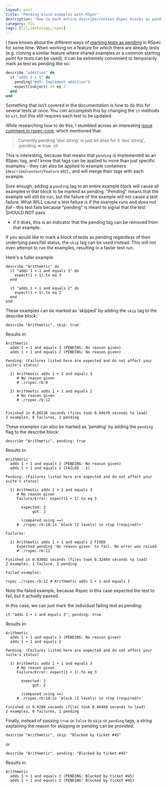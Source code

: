 ```yaml
---
layout: post
title: "Pending block examples with RSpec"
description: "How to mark entire describe/context Rspec blocks as pending"
category: TIL
tags: [til,techology,rspec]
---
```


I have known about the different ways of [marking tests as pending](https://relishapp.com/rspec/rspec-core/v/2-0/docs/pending/pending-examples)
in RSpec for some time. When working on a feature for which there are already tests (e.g. cloning a
similar feature where shared examples or a common starting point for tests can be used), it can be
extremely convenient to temporarily mark as test as pending like so:

``` ruby
describe "addition" do
  it "adds 1 + 1" do
    pending("#45: Implement addition")
    expect(subject).to eq 2
  end
end
```

Something that isn't covered in the documentation is how to do this for several tests at once. You
_can_ accomplish this by changing the `it` methods to `xit`, but this still requires each test to be
updated.

While researching how to do this, I stumbled across an interesting
[issue comment in
rspec-core](https://github.com/rspec/rspec-core/issues/1208#issuecomment-30009148), which mentioned
that:

> Currently pending 'doc string' is just an alias for it 'doc string', :pending => true. xit

This is interesting, because that means that `pending` is implemented as an RSpec tag, and I know
that tags can be applied to more than just specific examples - they can also be applied to example
containers (`describe`/`context`/`feature` etc)., and will merge their tags with each example.

Sure enough, adding a `pending` tag to an entire example block will cause all examples in that block
to be marked as pending. "Pending" means that the example will still be run, but the failure of the
example will not cause a test failure. What WILL cause a test failure is if the example runs and
_does not fail_ - this test fails because "pending" is meant to signal that the test SHOULD NOT pass
- if it does, this is an indicator that the pending tag can be removed from that example.

If you would like to mark a block of tests as pending regardless of their underlying pass/fail
status, the `skip` tag can be used instead. This will not even attempt to run the examples,
resulting in a faster test run. 

Here's a fuller example:

```
describe "Arithmetic" do
  it "adds 1 + 1 and equals 3" do
    expect(1 + 1).to eq 3
  end

  it "adds 1 + 1 and equals 2" do
    expect(1 + 1).to eq 2
  end
end
```

These examples can be marked as 'skipped' by adding the `skip` tag to the describe block:

```
describe "Arithmetic", skip: true`
```

Results in:


```
Arithmetic
  adds 1 + 1 and equals 3 (PENDING: No reason given)
  adds 1 + 1 and equals 2 (PENDING: No reason given)

Pending: (Failures listed here are expected and do not affect your suite's status)

  1) Arithmetic adds 1 + 1 and equals 3
     # No reason given
     # ./rspec.rb:9

  2) Arithmetic adds 1 + 1 and equals 2
     # No reason given
     # ./rspec.rb:12


Finished in 0.00226 seconds (files took 0.44679 seconds to load)
2 examples, 0 failures, 2 pending
```

These examples can also be marked as 'pending' by adding the `pending` flag to the describe block:

```
describe "Arithmetic", pending: true
```

Results in:

```
Arithmetic
  adds 1 + 1 and equals 3 (PENDING: No reason given)
  adds 1 + 1 and equals 2 (FAILED - 1)

Pending: (Failures listed here are expected and do not affect your suite's status)

  1) Arithmetic adds 1 + 1 and equals 3
     # No reason given
     Failure/Error: expect(1 + 1).to eq 3

       expected: 3
            got: 2

       (compared using ==)
     # ./rspec.rb:10:in `block (2 levels) in <top (required)>'

Failures:

  1) Arithmetic adds 1 + 1 and equals 2 FIXED
     Expected pending 'No reason given' to fail. No error was raised.
     # ./rspec.rb:12

Finished in 0.03692 seconds (files took 0.32464 seconds to load)
2 examples, 1 failure, 1 pending

Failed examples:

rspec ./rspec.rb:12 # Arithmetic adds 1 + 1 and equals 2
```

Note the failed example, because Rspec in this case expected the test to fail, but it actually passed.

In this case, we can just mark the individual failing test as pending:

```
it "adds 1 + 1 and equals 3", pending: true
```

Results in:

```
Arithmetic
  adds 1 + 1 and equals 3 (PENDING: No reason given)
  adds 1 + 1 and equals 2

Pending: (Failures listed here are expected and do not affect your suite's status)

  1) Arithmetic adds 1 + 1 and equals 3
     # No reason given
     Failure/Error: expect(1 + 1).to eq 3

       expected: 3
            got: 2

       (compared using ==)
     # ./rspec.rb:10:in `block (2 levels) in <top (required)>'

Finished in 0.0288 seconds (files took 0.40468 seconds to load)
2 examples, 0 failures, 1 pending
```

Finally, instead of passing `true` or `false` to `skip` or `pending` tags, a string explaining the reason for skipping or pending can be provided:

```
describe "Arithmetic", skip: "Blocked by ticket #45"
```

or

```
describe "Arithmetic", pending: "Blocked by ticket #45"
```

Results in:

```
Arithmetic
  adds 1 + 1 and equals 3 (PENDING: Blocked by ticket #45)
  adds 1 + 1 and equals 2 (PENDING: Blocked by ticket #45)
```

